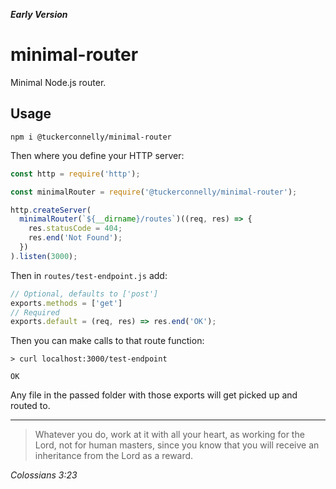 ***Early Version***

# minimal-router

Minimal Node.js router.

## Usage

```
npm i @tuckerconnelly/minimal-router
```

Then where you define your HTTP server:

```js
const http = require('http');

const minimalRouter = require('@tuckerconnelly/minimal-router');

http.createServer(
  minimalRouter(`${__dirname}/routes`)((req, res) => {
    res.statusCode = 404;
    res.end('Not Found');
  })
).listen(3000);
```

Then in `routes/test-endpoint.js` add:

```js
// Optional, defaults to ['post']
exports.methods = ['get']
// Required
exports.default = (req, res) => res.end('OK');
```

Then you can make calls to that route function:

```
> curl localhost:3000/test-endpoint

OK
```

Any file in the passed folder with those exports will get picked up and routed to.

---

> Whatever you do, work at it with all your heart, as working for the Lord, not for human masters, since you know that you will receive an inheritance from the Lord as a reward.

*Colossians 3:23*
